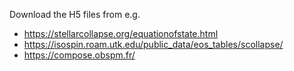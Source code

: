 Download the H5 files from e.g.
  - https://stellarcollapse.org/equationofstate.html
  - https://isospin.roam.utk.edu/public_data/eos_tables/scollapse/
  - https://compose.obspm.fr/
